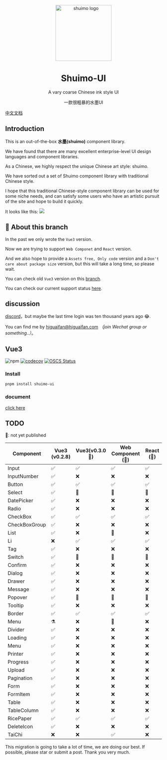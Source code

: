 <p align="center">
  <a href="https://shuimo.janghood.com" target="_blank" rel="noopener noreferrer">
    <img width="180" src="https://raw.githubusercontent.com/janghood/shuimo-ui/main/assets/icons/logo.svg" 
        alt="shuimo logo">
  </a>
</p>
<h1 align="center">Shuimo-UI</h1>

<p align="center">A vary coarse Chinese ink style UI</p>
<p align="center">一款很粗暴的水墨UI</p>

[中文文档](https://github.com/janghood/shuimo-ui/blob/main/assets/README/README.zh.md)

## Introduction

This is an out-of-the-box **水墨(shuimo)** component library.

We have found that there are many excellent enterprise-level UI design languages and component libraries.

As a Chinese, we highly respect the unique Chinese art style: shuimo.

We have sorted out a set of Shuimo component library with traditional Chinese style.

I hope that this traditional Chinese-style component library can be used for some niche needs, and can satisfy some
users who have an artistic pursuit of the site and hope to build it quickly.

It looks like this:
<img src="https://github.com/janghood/shuimo-ui/blob/main/assets/img/example.png?raw=true">

## 🚧 About this branch

In the past we only wrote the `Vue3` version.

Now we are trying to support `Web Componet` and `React` version.

And we also hope to provide a `Assets free, Only code` version and a `Don't care about package size` version,
but this will take a long time, so please wait.

You can check old `Vue3` version on this [branch](https://github.com/janghood/shuimo-ui/tree/vue).

You can check our current support status [here](https://github.com/janghood/shuimo-ui/tree/main#TODO).

## discussion

[discord](https://discord.gg/xy3BenWvYj)，but maybe the last time login was ten thousand years ago 😂.

You can find me by <a href="mailto:higuaifan@higuaifan.com">higuaifan@higuaifan.com</a>  _（join Wechat group or something..）_。

## Vue3

![npm](https://img.shields.io/npm/v/shuimo-ui?color=%23c50315&style=flat-square)
[![codecov](https://codecov.io/gh/janghood/shuimo-ui/branch/master/graph/badge.svg?token=JYTSFCTMZD)](https://codecov.io/gh/janghood/shuimo-ui)
[![OSCS Status](https://www.oscs1024.com/platform/badge/janghood/shuimo-ui.svg?size=small)](https://www.oscs1024.com/project/janghood/shuimo-ui?ref=badge_small)

### Install

```bash
pnpm install shuimo-ui
```
### document

[click here](https://shuimo.janghood.com)

## TODO

🚧: not yet published

| Component     | Vue3 (v0.2.8) | Vue3(v0.3.0 🚧) | Web Component (🚧) | React (🚧) |
|---------------|---------------|-----------------|--------------------|------------|
| Input         | ✅             | ✅               | ✅                  | ✅          |
| InputNumber   | ✅             | ❌               | ❌                  | ❌          |
| Button        | ✅             | ✅               | ✅                  | ✅          |
| Select        | ✅             | 🚧️             | 🚧️                | 🚧️        |
| DatePicker    | ✅             | ❌               | ❌                  | ❌          |
| Radio         | ✅             | ❌               | ❌                  | ❌          |
| CheckBox      | ✅             | ✅               | ✅                  | ✅          |
| CheckBoxGroup | ✅             | ❌               | ❌                  | ❌          |
| List          | ✅             | ❌               | 🚧️                | ❌          |
| Li            | ❌             | ✅               | ✅                  | ✅          |
| Tag           | ✅             | ❌               | ❌                  | ❌          |
| Switch        | ✅             | 🚧️             | 🚧️                | 🚧️        |
| Confirm       | ✅             | ❌               | ❌                  | ❌          |
| Dialog        | ✅             | ❌               | ❌                  | ❌          |
| Drawer        | ✅             | ❌               | ❌                  | ❌          |
| Message       | ✅             | ❌               | ❌                  | ❌          |
| Popover       | ✅             | 🚧              | 🚧                 | 🚧         |
| Tooltip       | ✅             | ❌               | ❌                  | ❌          |
| Border        | ✅             | ✅               | ✅                  | ✅          |
| Menu          | ⚗️            | ❌               | 🚧️                | ❌          |
| Divider       | ✅             | ❌               | ❌                  | ❌          |
| Loading       | ✅             | ❌               | ❌                  | ❌          |
| Menu          | ✅             | ❌               | ❌                  | ❌          |
| Printer       | ✅             | ❌               | ❌                  | ❌          |
| Progress      | ✅             | ❌               | ❌                  | ❌          |
| Upload        | ✅             | ❌               | ❌                  | ❌          |
| Pagination    | ✅             | ❌               | ❌                  | ❌          |
| Form          | ✅             | ❌               | ❌                  | ❌          |
| FormItem      | ✅             | ❌               | ❌                  | ❌          |
| Table         | ✅             | ❌               | ❌                  | ❌          |
| TableColumn   | ✅             | ❌               | ❌                  | ❌          |
| RicePaper     | ✅             | ✅               | ✅                  | ✅          |
| DeleteIcon    | ✅             | ❌               | ❌                  | ❌          |
| TaiChi        | ❌             | ❌               | ✅                  | ❌          |

This migration is going to take a lot of time, we are doing our best. If possible, please star or submit a post. Thank you very much.
